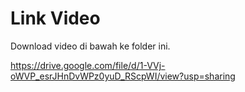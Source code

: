 # Link Video

Download video di bawah ke folder ini.

https://drive.google.com/file/d/1-VVj-oWVP_esrJHnDvWPz0yuD_RScpWI/view?usp=sharing
